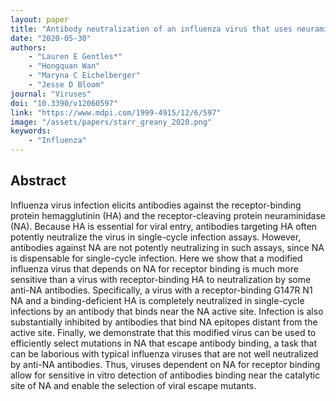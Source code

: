 ```yaml
---
layout: paper
title: "Antibody neutralization of an influenza virus that uses neuraminidase for receptor binding"
date: "2020-05-30"
authors: 
    - "Lauren E Gentles*"
    - "Hongquan Wan"
    - "Maryna C Eichelberger"
    - "Jesse D Bloom"
journal: "Viruses"
doi: "10.3390/v12060597"
link: "https://www.mdpi.com/1999-4915/12/6/597"
image: "/assets/papers/starr_greany_2020.png"
keywords:
    - "Influenza"
---
```


## Abstract

Influenza virus infection elicits antibodies against the receptor-binding protein hemagglutinin (HA) and the receptor-cleaving protein neuraminidase (NA). Because HA is essential for viral entry, antibodies targeting HA often potently neutralize the virus in single-cycle infection assays. However, antibodies against NA are not potently neutralizing in such assays, since NA is dispensable for single-cycle infection. Here we show that a modified influenza virus that depends on NA for receptor binding is much more sensitive than a virus with receptor-binding HA to neutralization by some anti-NA antibodies. Specifically, a virus with a receptor-binding G147R N1 NA and a binding-deficient HA is completely neutralized in single-cycle infections by an antibody that binds near the NA active site. Infection is also substantially inhibited by antibodies that bind NA epitopes distant from the active site. Finally, we demonstrate that this modified virus can be used to efficiently select mutations in NA that escape antibody binding, a task that can be laborious with typical influenza viruses that are not well neutralized by anti-NA antibodies. Thus, viruses dependent on NA for receptor binding allow for sensitive in vitro detection of antibodies binding near the catalytic site of NA and enable the selection of viral escape mutants.
